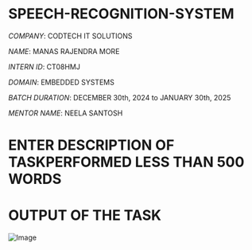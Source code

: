 # SPEECH-RECOGNITION-SYSTEM

*COMPANY*: CODTECH IT SOLUTIONS

*NAME*: MANAS RAJENDRA MORE

*INTERN ID*: CT08HMJ

*DOMAIN*: EMBEDDED SYSTEMS

*BATCH DURATION*: DECEMBER 30th, 2024 to JANUARY 30th, 2025

*MENTOR NAME*: NEELA SANTOSH

# ENTER DESCRIPTION OF TASKPERFORMED LESS THAN 500 WORDS


# OUTPUT OF THE TASK

![Image](https://github.com/user-attachments/assets/2b1775c0-6ece-4bd8-b725-146347d259ce)
